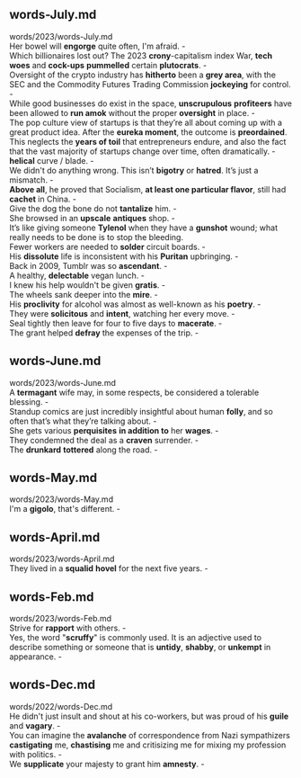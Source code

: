 ## words-July.md ##  
words/2023/words-July.md  
Her bowel will **engorge** quite often, I'm afraid. -  
Which billionaires lost out? The 2023 **crony**-capitalism index War, **tech woes** and **cock-ups** **pummelled** certain **plutocrats**. -  
Oversight of the crypto industry has **hitherto** been a **grey area**, with the SEC and the Commodity Futures Trading Commission **jockeying** for control. -  
While good businesses do exist in the space, **unscrupulous** **profiteers** have been allowed to **run amok** without the proper **oversight** in place. -  
The pop culture view of startups is that they’re all about coming up with a great product idea. After the **eureka moment**, the outcome is **preordained**. This neglects the **years of toil** that entrepreneurs endure, and also the fact that the vast majority of startups change over time, often dramatically. -  
**helical** curve /  blade. -  
We didn't do anything wrong. This isn’t **bigotry** or **hatred**. It’s just a mismatch. -  
**Above all**, he proved that Socialism, **at least one particular flavor**, still had **cachet** in China. -  
Give the dog the bone do not **tantalize** him. -  
She browsed in an **upscale** **antiques** shop. -  
It’s like giving someone **Tylenol** when they have a **gunshot** wound; what really needs to be done is to stop the bleeding.   
Fewer workers are needed to **solder** circuit boards. -  
His **dissolute** life is inconsistent with his **Puritan** upbringing. -  
Back in 2009, Tumblr was so **ascendant**. -  
A healthy, **delectable** vegan lunch. -  
I knew his help wouldn't be given **gratis**. -  
The wheels sank deeper into the **mire**. -  
His **proclivity** for alcohol was almost as well-known as his **poetry**. -  
They were **solicitous** and **intent**, watching her every move.  -  
Seal tightly then leave for four to five days to **macerate**. -  
The grant helped **defray** the expenses of the trip. -  

## words-June.md ##  
words/2023/words-June.md  
A **termagant** wife may, in some respects, be considered a tolerable blessing. -  
Standup comics are just incredibly insightful about human **folly**, and so often that’s what they’re talking about. -  
She gets various **perquisites** **in addition to** her **wages**. -  
They condemned the deal as a **craven** surrender. -  
The **drunkard** **tottered** along the road. -  

## words-May.md ##  
words/2023/words-May.md  
I'm a **gigolo**, that's different. -  

## words-April.md ##  
words/2023/words-April.md  
They lived in a **squalid** **hovel** for the next five years. -  

## words-Feb.md ##  
words/2023/words-Feb.md  
Strive for **rapport** with others. -  
Yes, the word "**scruffy**" is commonly used. It is an adjective used to describe something or someone that is **untidy**, **shabby**, or **unkempt** in appearance. -  

## words-Dec.md ##  
words/2022/words-Dec.md  
He didn't just insult and shout at his co-workers, but was proud of his **guile** and **vagary**. -  
You can imagine the **avalanche** of correspondence from Nazi sympathizers **castigating** me, **chastising** me and critisizing me for mixing my profession with politics. -  
We **supplicate** your majesty to grant him **amnesty**. -  
